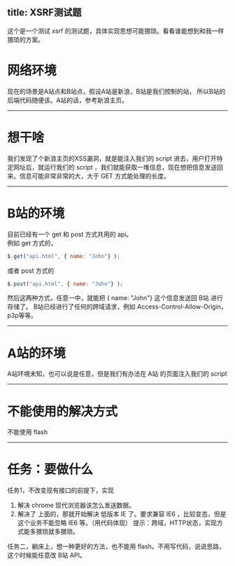 title: XSRF测试题
---

这个是一个测试 xsrf 的测试题，具体实现思想可能猥琐。看看谁能想到和我一样猥琐的方案。

<!--more-->

# 网络环境

现在的场景是A站点和B站点，假设A站是新浪，B站是我们控制的站，
所以B站的后端代码随便该。A站的话，参考新浪主页。

------

# 想干啥

我们发现了个新浪主页的XSS漏洞，就是能注入我们的 script 进去，用户打开特定网址后，就运行我们的 script ，我们就能获取一堆信息，现在想把信息发送回来。信息可能非常非常的大，大于 GET 方式能处理的长度。   

------

# B站的环境

目前已经有一个 get 和 post 方式共用的 api。  
例如 get 方式的，
```javascript
$.get("api.html", { name: "John"} );
```

或者 post 方式的
```javascript
$.post("api.html", { name: "John"} );
```

然后这两种方式，任意一中，就能把 { name: "John"} 这个信息发送回 B站 进行存储了。
B站已经进行了任何的跨域请求，例如 Access-Control-Allow-Origin， p3p等等。

------

# A站的环境

A站环境未知，也可以说是任意，但是我们有办法在 A站 的页面注入我们的 script

------

# 不能使用的解决方式

不能使用 flash 

------

# 任务：要做什么

任务1，不改变现有接口的前提下，实现
1. 解决 chrome 现代浏览器该怎么发送数据。
2. 解决了 上面的，那就开始解决 低版本 IE 了。要求兼容 IE6 ，比较变态，但是这个业务不能忽略 IE6 等。（用代码体现）
提示：跨域，HTTP状态，实现方式能多猥琐就多猥琐。

任务二，躺床上，想一种更好的方法，也不能用 flash。不用写代码，说说思路，这个时候能任意改 B站 API。
